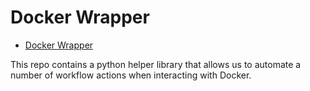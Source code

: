 # Docker Wrapper

- [Docker Wrapper](#docker-wrapper)


This repo contains a python helper library that allows us to automate
a number of workflow actions when interacting with Docker.